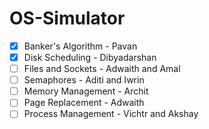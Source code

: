 # OS-Simulator

- [x] Banker's Algorithm - Pavan
- [x] Disk Scheduling - Dibyadarshan
- [ ] Files and Sockets - Adwaith and Amal
- [ ] Semaphores - Aditi and Iwrin
- [ ] Memory Management - Archit
- [ ] Page Replacement - Adwaith
- [ ] Process Management - Vichtr and Akshay
